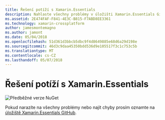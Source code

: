 ```yaml
---
title: Řešení potíží s Xamarin.Essentials
description: Nahlaste všechny problémy v úložišti Xamarin.Essentials GitHub.
ms.assetid: 2E474FAF-F841-4E3C-B815-F7ABD8EE3361
ms.technology: xamarin-crossplatform
author: jamesmontemagno
ms.author: jamont
ms.date: 05/04/2018
ms.openlocfilehash: 51d361d3bbcb5dbc9f4d8649885e68d6a29d198e
ms.sourcegitcommit: 46d3c9daa45350bdd536d9e105517f3c1c753c5b
ms.translationtype: MT
ms.contentlocale: cs-CZ
ms.lasthandoff: 05/07/2018
---
```

# <a name="xamarinessentials-troubleshooting"></a>Řešení potíží s Xamarin.Essentials

![Předběžné verze NuGet](~/media/shared/pre-release.png)

Pokud narazíte na všechny problémy nebo najít chyby prosím oznamte na [úložiště Xamarin.Essentials GitHub](http://github.com/xamarin/Essentials).
